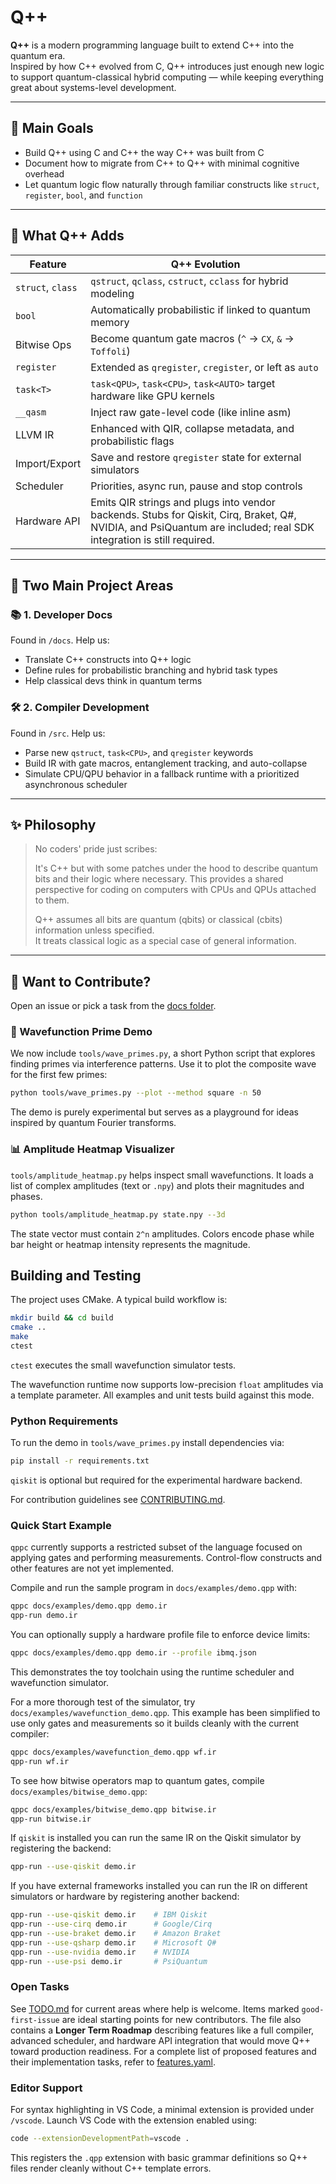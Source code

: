 # Q++

**Q++** is a modern programming language built to extend C++ into the quantum era.  
Inspired by how C++ evolved from C, Q++ introduces just enough new logic to support quantum-classical hybrid computing — while keeping everything great about systems-level development.

---

## 📌 Main Goals

- Build Q++ using C and C++ the way C++ was built from C
- Document how to migrate from C++ to Q++ with minimal cognitive overhead
- Let quantum logic flow naturally through familiar constructs like `struct`, `register`, `bool`, and `function`

---

## 🔧 What Q++ Adds

| Feature | Q++ Evolution |
|--------|----------------|
| `struct`, `class` | `qstruct`, `qclass`, `cstruct`, `cclass` for hybrid modeling |
| `bool` | Automatically probabilistic if linked to quantum memory |
| Bitwise Ops | Become quantum gate macros (`^` → `CX`, `&` → `Toffoli`) |
| `register` | Extended as `qregister`, `cregister`, or left as `auto` |
| `task<T>` | `task<QPU>`, `task<CPU>`, `task<AUTO>` target hardware like GPU kernels |
| `__qasm` | Inject raw gate-level code (like inline asm) |
| LLVM IR | Enhanced with QIR, collapse metadata, and probabilistic flags |
| Import/Export | Save and restore `qregister` state for external simulators |
| Scheduler | Priorities, async run, pause and stop controls |
| Hardware API | Emits QIR strings and plugs into vendor backends. Stubs for Qiskit, Cirq, Braket, Q#, NVIDIA, and PsiQuantum are included; real SDK integration is still required. |

---

## 📘 Two Main Project Areas

### 📚 1. Developer Docs
Found in `/docs`. Help us:
- Translate C++ constructs into Q++ logic
- Define rules for probabilistic branching and hybrid task types
- Help classical devs think in quantum terms

### 🛠️ 2. Compiler Development
Found in `/src`. Help us:
- Parse new `qstruct`, `task<CPU>`, and `qregister` keywords
- Build IR with gate macros, entanglement tracking, and auto-collapse
- Simulate CPU/QPU behavior in a fallback runtime with a prioritized
  asynchronous scheduler

---

## ✨ Philosophy

> No coders' pride just scribes:
> 
> It's C++ but with some patches under the hood to describe quantum bits and their logic where necessary.
> This provides a shared perspective for coding on computers with CPUs and QPUs attached to them.
>
> Q++ assumes all bits are quantum (qbits) or classical (cbits) information unless specified.  
> It treats classical logic as a special case of general information.

---

## 🤝 Want to Contribute?

Open an issue or pick a task from the [docs folder](https://github.com/sefunmi4/qpp-lang/blob/main/docs/overview.md#q-docs-overview).

### 🧪 Wavefunction Prime Demo

We now include `tools/wave_primes.py`, a short Python script that explores
finding primes via interference patterns. Use it to plot the composite wave for
the first few primes:

```bash
python tools/wave_primes.py --plot --method square -n 50
```

The demo is purely experimental but serves as a playground for ideas inspired by
quantum Fourier transforms.

### 📊 Amplitude Heatmap Visualizer

`tools/amplitude_heatmap.py` helps inspect small wavefunctions. It loads a list
of complex amplitudes (text or `.npy`) and plots their magnitudes and phases.

```bash
python tools/amplitude_heatmap.py state.npy --3d
```

The state vector must contain `2^n` amplitudes. Colors encode phase while bar
height or heatmap intensity represents the magnitude.



## Building and Testing

The project uses CMake. A typical build workflow is:

```bash
mkdir build && cd build
cmake ..
make
ctest
```

`ctest` executes the small wavefunction simulator tests.

The wavefunction runtime now supports low-precision `float` amplitudes via a
template parameter. All examples and unit tests build against this mode.

### Python Requirements

To run the demo in `tools/wave_primes.py` install dependencies via:

```bash
pip install -r requirements.txt
```

`qiskit` is optional but required for the experimental hardware backend.

For contribution guidelines see [CONTRIBUTING.md](CONTRIBUTING.md).

### Quick Start Example

`qppc` currently supports a restricted subset of the language focused on
applying gates and performing measurements. Control-flow constructs and
other features are not yet implemented.

Compile and run the sample program in `docs/examples/demo.qpp` with:

```bash
qppc docs/examples/demo.qpp demo.ir
qpp-run demo.ir
```
You can optionally supply a hardware profile file to enforce device limits:
```bash
qppc docs/examples/demo.qpp demo.ir --profile ibmq.json
```

This demonstrates the toy toolchain using the runtime scheduler and wavefunction simulator.

For a more thorough test of the simulator, try `docs/examples/wavefunction_demo.qpp`.
This example has been simplified to use only gates and measurements so it
builds cleanly with the current compiler:

```bash
qppc docs/examples/wavefunction_demo.qpp wf.ir
qpp-run wf.ir
```

To see how bitwise operators map to quantum gates, compile `docs/examples/bitwise_demo.qpp`:

```bash
qppc docs/examples/bitwise_demo.qpp bitwise.ir
qpp-run bitwise.ir
```

If `qiskit` is installed you can run the same IR on the Qiskit simulator by registering the backend:

```bash
qpp-run --use-qiskit demo.ir
```

If you have external frameworks installed you can run the IR on different simulators or hardware by registering another backend:

```bash
qpp-run --use-qiskit demo.ir    # IBM Qiskit
qpp-run --use-cirq demo.ir      # Google/Cirq
qpp-run --use-braket demo.ir    # Amazon Braket
qpp-run --use-qsharp demo.ir    # Microsoft Q#
qpp-run --use-nvidia demo.ir    # NVIDIA
qpp-run --use-psi demo.ir       # PsiQuantum
```

### Open Tasks

See [TODO.md](TODO.md) for current areas where help is welcome. Items marked
`good-first-issue` are ideal starting points for new contributors. The file also
contains a **Longer Term Roadmap** describing features like a full compiler,
advanced scheduler, and hardware API integration that would move Q++ toward
production readiness.
For a complete list of proposed features and their implementation tasks,
refer to [features.yaml](features.yaml).

### Editor Support

For syntax highlighting in VS Code, a minimal extension is provided under
`/vscode`. Launch VS Code with the extension enabled using:

```bash
code --extensionDevelopmentPath=vscode .
```

This registers the `.qpp` extension with basic grammar definitions so Q++
files render cleanly without C++ template errors.

